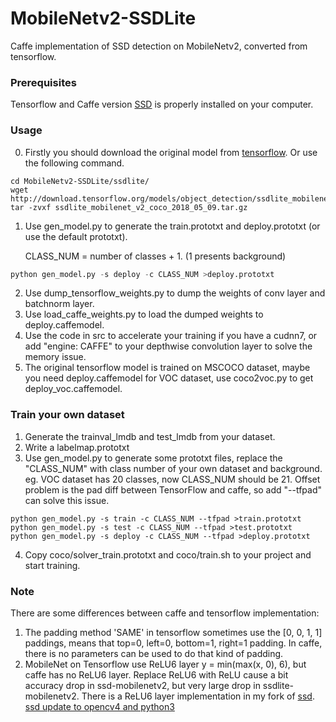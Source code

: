 # MobileNetv2-SSDLite
Caffe implementation of SSD detection on MobileNetv2, converted from tensorflow.

### Prerequisites
Tensorflow and Caffe version [SSD](https://github.com/weiliu89/caffe) is properly installed on your computer.

### Usage
0. Firstly you should download the original model from [tensorflow](https://github.com/tensorflow/models/blob/master/research/object_detection/g3doc/detection_model_zoo.md). Or use the following command.

```shell
cd MobileNetv2-SSDLite/ssdlite/ 
wget http://download.tensorflow.org/models/object_detection/ssdlite_mobilenet_v2_coco_2018_05_09.tar.gz 
tar -zvxf ssdlite_mobilenet_v2_coco_2018_05_09.tar.gz
```

1. Use gen_model.py to generate the train.prototxt and deploy.prototxt (or use the default prototxt).

   CLASS_NUM = number of classes + 1. (1 presents background)
```python
python gen_model.py -s deploy -c CLASS_NUM >deploy.prototxt
```
2. Use dump_tensorflow_weights.py to dump the weights of conv layer and batchnorm layer.
3. Use load_caffe_weights.py to load the dumped weights to deploy.caffemodel.
4. Use the code in src to accelerate your training if you have a cudnn7, or add "engine: CAFFE" to your depthwise convolution layer to solve the memory issue.
5. The original tensorflow model is trained on MSCOCO dataset, maybe you need deploy.caffemodel for VOC dataset, use coco2voc.py to get deploy_voc.caffemodel.

### Train your own dataset
1. Generate the trainval_lmdb and test_lmdb from your dataset.
2. Write a labelmap.prototxt
3. Use gen_model.py to generate some prototxt files, replace the "CLASS_NUM" with class number of your own dataset and background. eg. VOC dataset has 20 classes, now CLASS_NUM should be 21. Offset problem is the pad diff between TensorFlow and caffe, so add "--tfpad" can solve this issue.
```shell
python gen_model.py -s train -c CLASS_NUM --tfpad >train.prototxt
python gen_model.py -s test -c CLASS_NUM --tfpad >test.prototxt
python gen_model.py -s deploy -c CLASS_NUM --tfpad >deploy.prototxt
```
4. Copy coco/solver_train.prototxt and coco/train.sh to your project and start training.

### Note
There are some differences between caffe and tensorflow implementation:
1. The padding method 'SAME' in tensorflow sometimes use the [0, 0, 1, 1] paddings, means that top=0, left=0, bottom=1, right=1 padding. In caffe, there is no parameters can be used to do that kind of padding.
2. MobileNet on Tensorflow use ReLU6 layer y = min(max(x, 0), 6), but caffe has no ReLU6 layer. Replace ReLU6 with ReLU cause a bit accuracy drop in ssd-mobilenetv2, but very large drop in ssdlite-mobilenetv2. There is a ReLU6 layer implementation in my fork of [ssd](https://github.com/chuanqi305/ssd). [ssd update to opencv4 and python3](https://github.com/match08/ssd)
